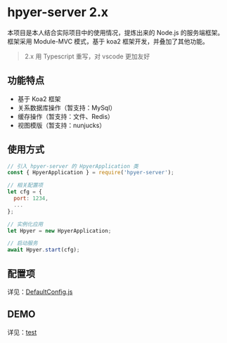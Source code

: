 
# hpyer-server 2.x

本项目是本人结合实际项目中的使用情况，提炼出来的 Node.js 的服务端框架。框架采用 Module-MVC 模式，基于 koa2 框架开发，并叠加了其他功能。

> 2.x 用 Typescript 重写，对 vscode 更加友好

## 功能特点

* 基于 Koa2 框架
* 关系数据库操作（暂支持：MySql）
* 缓存操作（暂支持：文件、Redis）
* 视图模版（暂支持：nunjucks）

## 使用方式

```js
// 引入 hpyer-server 的 HpyerApplication 类
const { HpyerApplication } = require('hpyer-server');

// 相关配置项
let cfg = {
  port: 1234,
  ...
};

// 实例化应用
let Hpyer = new HpyerApplication;

// 启动服务
await Hpyer.start(cfg);
```

## 配置项

详见：[DefaultConfig.js](dist/Support/DefaultConfig.js)

## DEMO

详见：[test](test/)
